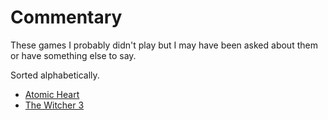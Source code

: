 # Commentary

These games I probably didn't play but I may have been asked about them or have something else to say.

Sorted alphabetically.

- [Atomic Heart](../../history/war-in-ukraine/silent-allies-of-russia.md#atomic-heart)
- [The Witcher 3](../witcher3.md)
